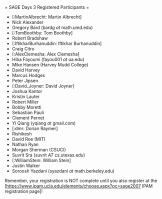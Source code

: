 = SAGE Days 3 Registered Participants =

 * [:MartinAlbrecht: Martin Albrecht]
 * Nick Alexander
 * Gregory Bard (bardg _at_ math.umd.edu)
 * [:TomBoothby: Tom Boothby] 
 * Robert Bradshaw
 * [:IftikharBurhanuddin: Iftikhar Burhanuddin]  
 * Craig Citro
 * [:AlexClemesha: Alex Clemesha]
 * Hiba Fayoumi (fayou001 _at_ ua.edu) 
 * Mike Hansen (Harvey Mudd College)
 * David Harvey
 * Marcus Hodges
 * Peter Jipsen
 * [:David_Joyner: David Joyner]
 * Joshua Kantor
 * Kristin Lauter
 * Robert Miller
 * Bobby Moretti
 * Sebastian Pauli
 * Clement Pernet
 * Yi Qiang (yqiang _at_ gmail.com)
 * [:dmr: Dorian Raymer]
 * Rishikesh
 * David Roe (MIT)
 * Nathan Ryan
 * Morgan Sherman (CSUCI)
 * Suvrit Sra (suvrit _AT_ cs.utexas.edu)
 * [:WilliamStein: William Stein]
 * Justin Walker
 * Soroosh Yazdani (syazdani _at_ math.berkeley.edu)

Remember, your registration is NOT complete until you also register at the 
[https://www.ipam.ucla.edu/elements/choose.aspx?pc=sage2007 IPAM registration page]!
